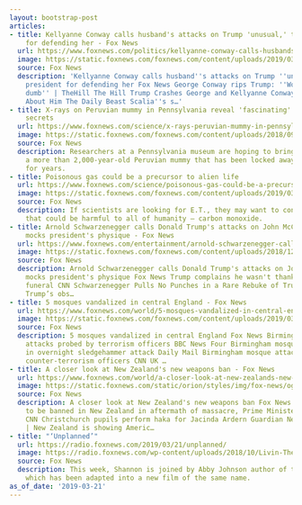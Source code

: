 ```yaml
---
layout: bootstrap-post
articles:
- title: Kellyanne Conway calls husband's attacks on Trump 'unusual,' thanks president
    for defending her - Fox News
  url: https://www.foxnews.com/politics/kellyanne-conway-calls-husbands-attacks-on-trump-unusual-thanks-president-for-defending-her-from-perceived-unfairness
  image: https://static.foxnews.com/foxnews.com/content/uploads/2019/03/conways-thumb-1.jpg
  source: Fox News
  description: 'Kellyanne Conway calls husband''s attacks on Trump ''unusual,'' thanks
    president for defending her Fox News George Conway rips Trump: ''Worst kind of
    dumb'' | TheHill The Hill Trump Crashes George and Kellyanne Conway''s Dispute
    About Him The Daily Beast Scalia''s s…'
- title: X-rays on Peruvian mummy in Pennsylvania reveal 'fascinating' 2,000-year-old
    secrets
  url: https://www.foxnews.com/science/x-rays-peruvian-mummy-in-pennsylvania-reveal-fascinating-2000-year-old-secrets
  image: https://static.foxnews.com/foxnews.com/content/uploads/2018/09/MummifiedremainsunearthedinIndiana.jpg
  source: Fox News
  description: Researchers at a Pennsylvania museum are hoping to bring "life" to
    a more than 2,000-year-old Peruvian mummy that has been locked away in storage
    for years.
- title: Poisonous gas could be a precursor to alien life
  url: https://www.foxnews.com/science/poisonous-gas-could-be-a-precursor-to-alien-life
  image: https://static.foxnews.com/foxnews.com/content/uploads/2019/03/alien-carbon-monoxide.jpg
  source: Fox News
  description: If scientists are looking for E.T., they may want to consider a variable
    that could be harmful to all of humanity — carbon monoxide.
- title: Arnold Schwarzenegger calls Donald Trump's attacks on John McCain 'unacceptable,'
    mocks president's physique - Fox News
  url: https://www.foxnews.com/entertainment/arnold-schwarzenegger-calls-donald-trumps-attacks-on-john-mccain-unacceptable-mocks-presidents-physique
  image: https://static.foxnews.com/foxnews.com/content/uploads/2018/12/0147c0a7-Arnold-Schwarzenegger-ap.jpg
  source: Fox News
  description: Arnold Schwarzenegger calls Donald Trump's attacks on John McCain 'unacceptable,'
    mocks president's physique Fox News Trump complains he wasn't thanked for McCain's
    funeral CNN Schwarzenegger Pulls No Punches in a Rare Rebuke of Trump The Atlantic
    Trump’s obs…
- title: 5 mosques vandalized in central England - Fox News
  url: https://www.foxnews.com/world/5-mosques-vandalized-in-central-england
  image: https://static.foxnews.com/foxnews.com/content/uploads/2019/03/ContentBroker_contentid-672b370b6ab240dfa4926930b0f92abf.png
  source: Fox News
  description: 5 mosques vandalized in central England Fox News Birmingham mosque
    attacks probed by terrorism officers BBC News Four Birmingham mosques smashed
    in overnight sledgehammer attack Daily Mail Birmingham mosque attacks probed by
    counter-terrorism officers CNN UK …
- title: A closer look at New Zealand's new weapons ban - Fox News
  url: https://www.foxnews.com/world/a-closer-look-at-new-zealands-new-weapons-ban
  image: https://static.foxnews.com/static/orion/styles/img/fox-news/og/og-fox-news.png
  source: Fox News
  description: A closer look at New Zealand's new weapons ban Fox News Assault rifles
    to be banned in New Zealand in aftermath of massacre, Prime Minister announces
    CNN Christchurch pupils perform haka for Jacinda Ardern Guardian News Opinion
    | New Zealand is showing Americ…
- title: "‘Unplanned’"
  url: https://radio.foxnews.com/2019/03/21/unplanned/
  image: https://radio.foxnews.com/wp-content/uploads/2018/10/Livin-The-Bream-700x700.jpg
  source: Fox News
  description: This week, Shannon is joined by Abby Johnson author of the book "Unplanned"
    which has been adapted into a new film of the same name.
as_of_date: '2019-03-21'
---
```



